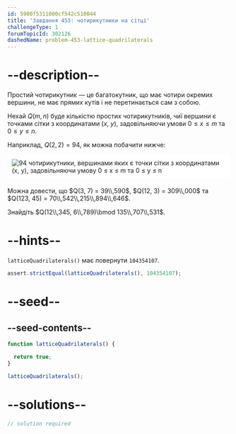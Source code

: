```yaml
---
id: 5900f5311000cf542c510044
title: 'Завдання 453: чотирикутники на сітці'
challengeType: 1
forumTopicId: 302126
dashedName: problem-453-lattice-quadrilaterals
---
```


# --description--

Простий чотирикутник — це багатокутник, що має чотири окремих вершини, не має прямих кутів і не перетинається сам з собою.

Нехай $Q(m, n)$ буде кількістю простих чотирикутників, чиї вершини є точками сітки з координатами ($x$, $y$), задовільняючи умови $0 ≤ x ≤ m$ та $0 ≤ y ≤ n$.

Наприклад, $Q(2, 2) = 94$, як можна побачити нижче:

<img alt="94 чотирикутники, вершинами яких є точки сітки з координатами (x, y), задовільняючи умову 0 &le; x &le; m та 0 &le; y &le; n" src="https://cdn.freecodecamp.org/curriculum/project-euler/lattice-quadrilaterals.png" style="background-color: white; padding: 10px; display: block; margin-right: auto; margin-left: auto; margin-bottom: 1.2rem;" />

Можна довести, що $Q(3, 7) = 39\\,590$, $Q(12, 3) = 309\\,000$ та $Q(123, 45) = 70\\,542\\,215\\,894\\,646$.

Знайдіть $Q(12\\,345, 6\\,789)\bmod 135\\,707\\,531$.

# --hints--

`latticeQuadrilaterals()` має повернути `104354107`.

```js
assert.strictEqual(latticeQuadrilaterals(), 104354107);
```

# --seed--

## --seed-contents--

```js
function latticeQuadrilaterals() {

  return true;
}

latticeQuadrilaterals();
```

# --solutions--

```js
// solution required
```
